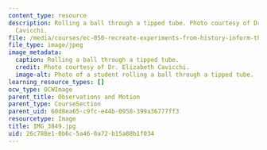 ```yaml
---
content_type: resource
description: Rolling a ball through a tipped tube. Photo courtesy of Dr. Elizabeth
  Cavicchi.
file: /media/courses/ec-050-recreate-experiments-from-history-inform-the-future-from-the-past-galileo-january-iap-2010/26c788e10b6c5a460a72b15a08b1f034_IMG_3849.jpg
file_type: image/jpeg
image_metadata:
  caption: Rolling a ball through a tipped tube.
  credit: Photo courtesy of Dr. Elizabeth Cavicchi.
  image-alt: Photo of a student rolling a ball through a tipped tube.
learning_resource_types: []
ocw_type: OCWImage
parent_title: Observations and Motion
parent_type: CourseSection
parent_uid: 60d8ea65-c9fc-e44b-0958-399a36777ff3
resourcetype: Image
title: IMG_3849.jpg
uid: 26c788e1-0b6c-5a46-0a72-b15a08b1f034
---
```

